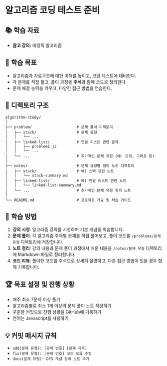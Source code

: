 # 알고리즘 코딩 테스트 준비
## 📚 학습 자료
- **참고 강의:** 바킹독 알고리즘

## 🎯 학습 목표
- 알고리즘과 자료구조에 대한 이해를 높이고, 코딩 테스트에 대비한다.
- 각 문제를 직접 풀고, 풀이 과정을 **주석**과 함께 코드로 정리한다.
- 문제 해결 능력을 키우고, 다양한 접근 방법을 연습한다.

## 📝 디렉토리 구조

```
algorithm-study/
│
├── problem/                    # 문제 풀이 디렉토리
│   ├── stack/                  # 문제 유형
│   │   └── ...
│   ├── linked-list/            # 연결 리스트 관련 문제
│   │   ├── problem1.js
│   │   └── ...
│   └── ...                     # 추가적인 문제 유형 (예: 트리, 그래프 등)
│
├── notes/                      # 문제 유형별 정리 노트 디렉토리
│   ├── stack/                  # 예) 스택 관련 노트
│   │   └── stack-summary.md
│   ├── linked-list/            # 예) 연결 리스트 관련 노트
│   │   └── linked-list-summary.md
│   └── ...                     # 추가적인 문제 유형 정리 노트
│
└── README.md                   # 프로젝트 개요 및 학습 가이드
```

## 🚀 학습 방법
1. **강의 시청**: 알고리즘 강의를 시청하며 기본 개념을 학습합니다.
2. **문제 풀이**: 각 알고리즘 주제별 문제를 직접 풀어보고, 풀이 코드를 `/problems/문제 유형` 디렉토리에 저장합니다.
3. **노트 정리**: 강의 내용과 문제 풀이 과정에서 배운 내용을 `/notes/문제 유형` 디렉토리에 Markdown 파일로 정리합니다.
4. **코드 리뷰**: 풀이한 코드를 주석으로 상세히 설명하고, 다른 접근 방법이 있을 경우 함께 기록합니다.

## 🏆 목표 설정 및 진행 상황
- 매주 최소 7문제 이상 풀기
- 알고리즘별로 최소 1개 이상의 문제 풀이 노트 작성하기
- 꾸준한 커밋으로 진행 상황을 GitHub에 기록하기
- 언어는 Javascript를 사용하기

## 💡 커밋 메시지 규칙
- `add(문제 유형): [문제 번호] [문제 제목]`
- `fix(문제 유형): [문제 번호] 코드 오류 수정`
- `docs(문제 유형): DFS 개념 정리 노트 추가`
